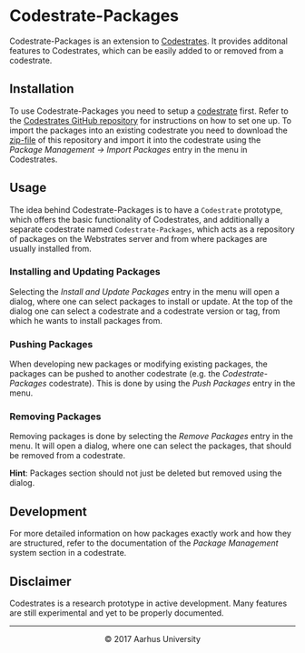 # Codestrate-Packages

Codestrate-Packages is an extension to [Codestrates](https://github.com/Webstrates/Codestrates). It provides additonal features to Codestrates, which can be easily added to or removed from a codestrate.

## Installation

To use Codestrate-Packages you need to setup a [codestrate](http://codestrates.org) first. Refer to the [Codestrates GitHub repository](https://github.com/Webstrates/Codestrates) for instructions on how to set one up. To import the packages into an existing codestrate you need to download the [zip-file](https://github.com/Webstrates/Codestrate-Packages/archive/master.zip) of this repository and import it into the codestrate using the _Package Management &rightarrow; Import Packages_ entry in the menu in Codestrates.

## Usage

The idea behind Codestrate-Packages is to have a `Codestrate` prototype, which offers the basic functionality of Codestrates, and additionally a separate codestrate named `Codestrate-Packages`, which acts as a repository of packages on the Webstrates server and from where packages are usually installed from.

### Installing and Updating Packages

Selecting the _Install and Update Packages_ entry in the menu will open a dialog, where one can select packages to install or update. At the top of the dialog one can select a codestrate and a codestrate version or tag, from which he wants to install packages from.

### Pushing Packages

When developing new packages or modifying existing packages, the packages can be pushed to another codestrate (e.g. the _Codestrate-Packages_ codestrate). This is done by using the _Push Packages_ entry in the menu.

### Removing Packages

Removing packages is done by selecting the _Remove Packages_ entry in the menu. It will open a dialog, where one can select the packages, that should be removed from a codestrate.

**Hint**: Packages section should not just be deleted but removed using the dialog.

## Development

For more detailed information on how packages exactly work and how they are structured, refer to the documentation of the _Package Management_ system section in a codestrate.

## Disclaimer

Codestrates is a research prototype in active development. Many features are still experimental and yet to be properly documented.

---

<p align="center">&copy;&nbsp;2017&nbsp;Aarhus&nbsp;University</p>
